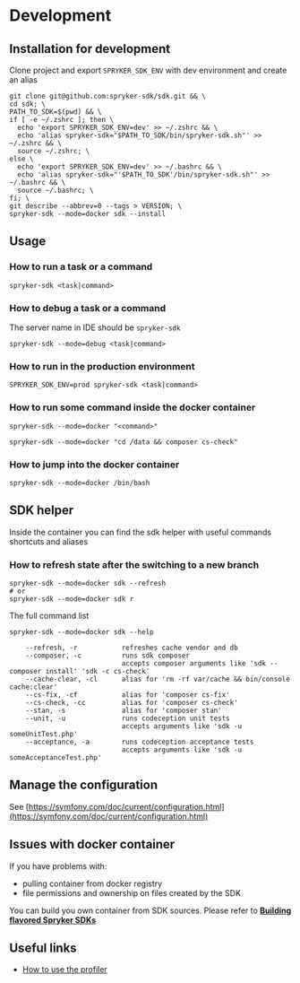 # Development

## Installation for development

Clone project and export `SPRYKER_SDK_ENV` with dev environment and create an alias
```shell
git clone git@github.com:spryker-sdk/sdk.git && \
cd sdk; \
PATH_TO_SDK=$(pwd) && \
if [ -e ~/.zshrc ]; then \
  echo 'export SPRYKER_SDK_ENV=dev' >> ~/.zshrc && \
  echo 'alias spryker-sdk="$PATH_TO_SDK/bin/spryker-sdk.sh"' >> ~/.zshrc && \
  source ~/.zshrc; \
else \
  echo 'export SPRYKER_SDK_ENV=dev' >> ~/.bashrc && \
  echo 'alias spryker-sdk="'$PATH_TO_SDK'/bin/spryker-sdk.sh"' >> ~/.bashrc && \
  source ~/.bashrc; \
fi; \
git describe --abbrev=0 --tags > VERSION; \
spryker-sdk --mode=docker sdk --install
```

## Usage

### How to run a task or a command
```shell
spryker-sdk <task|command>
```

### How to debug a task or a command
The server name in IDE should be `spryker-sdk`
```shell
spryker-sdk --mode=debug <task|command>
```

### How to run in the production environment
```shell
SPRYKER_SDK_ENV=prod spryker-sdk <task|command>
```

### How to run some command inside the docker container
```shell
spryker-sdk --mode=docker "<command>"

spryker-sdk --mode=docker "cd /data && composer cs-check"
```

### How to jump into the docker container
```shell
spryker-sdk --mode=docker /bin/bash
```

## SDK helper

Inside the container you can find the sdk helper with useful commands shortcuts and aliases

### How to refresh state after the switching to a new branch
```shell
spryker-sdk --mode=docker sdk --refresh
# or
spryker-sdk --mode=docker sdk r
```

The full command list
```shell
spryker-sdk --mode=docker sdk --help

    --refresh, -r           refreshes cache vendor and db
    --composer, -c          runs sdk composer
                            accepts composer arguments like 'sdk --composer install' 'sdk -c cs-check'
    --cache-clear, -cl      alias for 'rm -rf var/cache && bin/console cache:clear'
    --cs-fix, -cf           alias for 'composer cs-fix'
    --cs-check, -cc         alias for 'composer cs-check'
    --stan, -s              alias for 'composer stan'
    --unit, -u              runs codeception unit tests
                            accepts arguments like 'sdk -u someUnitTest.php'
    --acceptance, -a        runs codeception acceptance tests
                            accepts arguments like 'sdk -u someAcceptanceTest.php'
```

## Manage the configuration
See [https://symfony.com/doc/current/configuration.html](https://symfony.com/doc/current/configuration.html)

## Issues with docker container
If you have problems with:
- pulling container from docker registry
- file permissions and ownership on files created by the SDK

You can build you own container from SDK sources. Please refer to [**Building flavored Spryker SDKs**](build.md)

## Useful links
- [How to use the profiler](profiler.md)
